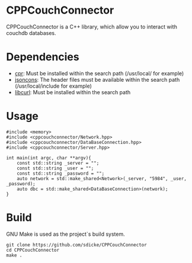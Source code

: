 # CPPCouchConnector

CPPCouchConnector is a C++ library, which allow you to interact with couchdb databases.

# Dependencies

* [cpr](https://github.com/libcpr/cpr): Must be installed within the search path (/usr/local/ for example)
* [jsoncons](https://github.com/danielaparker/jsoncons): The header files must be available within the search path (/usr/local/include for example)
* [libcurl](https://github.com/curl/curl): Must be installed within the search path

# Usage

```` 
#include <memory>
#include <cppcouchconnector/Network.hpp>
#include <cppcouchconnector/DataBaseConnection.hpp>
#include <cppcouchconnector/Server.hpp>

int main(int argc, char **argv){
	const std::string _server = "";
	const std::string _user = "";
	const std::string _password = "";
	auto network = std::make_shared<Network>(_server, "5984", _user, _password);
	auto dbc = std::make_shared<DataBaseConnection>(network);
}
```` 

# Build

GNU Make is used as the project`s build system.

```
git clone https://github.com/sdicke/CPPCouchConnector
cd CPPCouchConnector
make .
```
